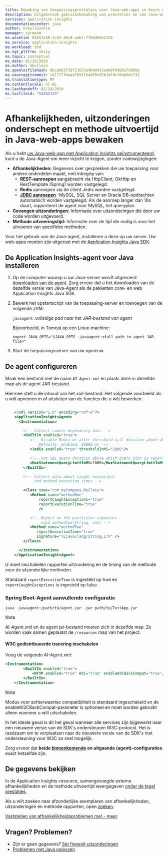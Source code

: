 ```yaml
---
title: Bewaking van toepassingsprestaties voor Java-web-apps in Azure Application Insights | Microsoft Docs
description: Uitgebreide gebruiksbewaking van prestaties en van Java-website met Application Insights.
services: application-insights
documentationcenter: java
author: mrbullwinkle
manager: carmonm
ms.assetid: 84017a48-1cb3-40c8-aab1-ff68d65e2128
ms.service: application-insights
ms.workload: tbd
ms.tgt_pltfrm: ibiza
ms.topic: conceptual
ms.date: 01/10/2019
ms.author: mbullwin
ms.openlocfilehash: dbca662f38f13833a4b9e642a4d8f690017d999a
ms.sourcegitcommit: c61777f4aa47b91fb4df0c07614fdcf8ab6dcf32
ms.translationtype: MT
ms.contentlocale: nl-NL
ms.lasthandoff: 01/14/2019
ms.locfileid: "54262129"
---
```

# <a name="monitor-dependencies-caught-exceptions-and-method-execution-times-in-java-web-apps"></a>Afhankelijkheden, uitzonderingen onderschept en methode uitvoertijd in Java-web-apps bewaken


Als u hebt [uw Java-web-app met Application Insights geïnstrumenteerd][java], kunt u de Java-Agent om meer inzicht te krijgen, zonder codewijzigingen:

* **Afhankelijkheden:** Gegevens over gesprekken die uw toepassing voor andere onderdelen maakt, met inbegrip van:
  * **REST-aanroepen** aangebracht via HttpClient, OkHttp en RestTemplate (Spring) worden vastgelegd.
  * **Redis** aanroepen via de client Jedis worden vastgelegd.
  * **[JDBC aanroepen](https://docs.oracle.com/javase/7/docs/technotes/guides/jdbc/)**  -MySQL, SQL Server en Oracle DB-opdrachten automatisch worden vastgelegd. Als de aanroep langer dan 10s duurt, rapporteert de agent voor MySQL, het queryplan.
* **Gevangen uitzonderingen:** Informatie over uitzonderingen die door uw code worden uitgevoerd.
* **Methode uitvoeringstijd:** Informatie over de tijd die nodig is voor het uitvoeren van specifieke methoden.

Voor het gebruik van de Java-agent, installeren u deze op uw server. Uw web-apps moeten zijn uitgerust met de [Application Insights Java SDK][java]. 

## <a name="install-the-application-insights-agent-for-java"></a>De Application Insights-agent voor Java installeren
1. Op de computer waarop u uw Java-server wordt uitgevoerd [downloaden van de agent](https://github.com/Microsoft/ApplicationInsights-Java/releases/latest). Zorg ervoor dat u het downloaden van de dezelfde versie van Java-Agent als de pakketten core- en web Application Insights Java SDK.
2. Bewerk het opstartscript van de toepassing-server en toevoegen van de volgende JVM:
   
    `javaagent:`*volledige pad naar het JAR-bestand van agent*
   
    Bijvoorbeeld, in Tomcat op een Linux-machine:
   
    `export JAVA_OPTS="$JAVA_OPTS -javaagent:<full path to agent JAR file>"`
3. Start de toepassingsserver van uw opnieuw.

## <a name="configure-the-agent"></a>De agent configureren
Maak een bestand met de naam `AI-Agent.xml` en plaats deze in dezelfde map als de agent JAR-bestand.

Hiermee stelt u de inhoud van het xml-bestand. Het volgende voorbeeld als u wilt opnemen in of uitsluiten van de functies die u wilt bewerken.

```XML

    <?xml version="1.0" encoding="utf-8"?>
    <ApplicationInsightsAgent>
      <Instrumentation>

        <!-- Collect remote dependency data -->
        <BuiltIn enabled="true">
           <!-- Disable Redis or alter threshold call duration above which arguments are sent.
               Defaults: enabled, 10000 ms -->
           <Jedis enabled="true" thresholdInMS="1000"/>

           <!-- Set SQL query duration above which query plan is reported (MySQL, PostgreSQL). Default is 10000 ms. -->
           <MaxStatementQueryLimitInMS>1000</MaxStatementQueryLimitInMS>
        </BuiltIn>

        <!-- Collect data about caught exceptions
             and method execution times -->

        <Class name="com.myCompany.MyClass">
           <Method name="methodOne"
               reportCaughtExceptions="true"
               reportExecutionTime="true"
               />

           <!-- Report on the particular signature
                void methodTwo(String, int) -->
           <Method name="methodTwo"
              reportExecutionTime="true"
              signature="(Ljava/lang/String;I)V" />
        </Class>

      </Instrumentation>
    </ApplicationInsightsAgent>

```

U moet inschakelen rapporten uitzondering en de timing van de methode voor de afzonderlijke methoden.

Standaard `reportExecutionTime` is ingesteld op true en `reportCaughtExceptions` is ingesteld op false.

### <a name="spring-boot-agent-additional-config"></a>Spring Boot-Agent aanvullende configuratie

`java -javaagent:/path/to/agent.jar -jar path/to/TestApp.jar`

> [!NOTE]
> AI-Agent.xml en de agent jar-bestand moeten zich in dezelfde map. Ze worden vaak samen geplaatst de `/resources` map van het project. 

#### <a name="enable-w3c-distributed-tracing"></a>W3C gedistribueerde tracering inschakelen

Voeg de volgende AI-Agent.xml:

```xml
<Instrumentation>
        <BuiltIn enabled="true">
            <HTTP enabled="true" W3C="true" enableW3CBackCompat="true"/>
        </BuiltIn>
    </Instrumentation>
```

> [!NOTE]
> Modus voor achterwaartse compatibiliteit is standaard ingeschakeld en de enableW3CBackCompat-parameter is optioneel en moet worden gebruikt alleen wanneer u wilt uitschakelen. 

In het ideale geval is dit het geval wanneer alle services zijn bijgewerkt naar een nieuwere versie van de SDK's ondersteunen W3C-protocol. Het is raadzaam om te verplaatsen naar de nieuwere versie van de SDK's met ondersteuning voor W3C zo snel mogelijk.

Zorg ervoor dat **beide [binnenkomende](correlation.md#w3c-distributed-tracing) en uitgaande (agent)-configuraties** exact hetzelfde zijn.

## <a name="view-the-data"></a>De gegevens bekijken
In de Application Insights-resource, samengevoegde externe afhankelijkheden en de methode uitvoertijd weergegeven [onder de tegel prestaties][metrics].

Als u wilt zoeken naar afzonderlijke exemplaren van afhankelijkheden, uitzonderingen en methode rapporten, open [zoeken][diagnostic].

[Vaststellen van afhankelijkheidsproblemen met - meer](../../azure-monitor/app/asp-net-dependencies.md#diagnosis).

## <a name="questions-problems"></a>Vragen? Problemen?
* Zijn er geen gegevens? [Set firewall-uitzonderingen](../../azure-monitor/app/ip-addresses.md)
* [Problemen met Java oplossen](java-troubleshoot.md)

<!--Link references-->

[api]: ../../azure-monitor/app/api-custom-events-metrics.md
[apiexceptions]: ../../azure-monitor/app/api-custom-events-metrics.md#track-exception
[availability]: ../../azure-monitor/app/monitor-web-app-availability.md
[diagnostic]: ../../azure-monitor/app/diagnostic-search.md
[eclipse]: app-insights-java-eclipse.md
[java]: java-get-started.md
[javalogs]: java-trace-logs.md
[metrics]: ../../azure-monitor/app/metrics-explorer.md
